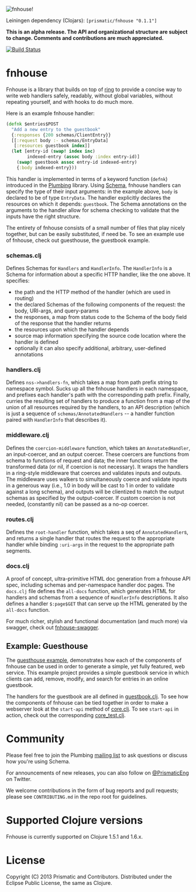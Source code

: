 ![fnhouse!](https://raw.github.com/wiki/prismatic/fnhouse/images/fnhouse.jpg)

Leiningen dependency (Clojars): `[prismatic/fnhouse "0.1.1"]`

**This is an alpha release. The API and organizational structure are
subject to change. Comments and contributions are much appreciated.**

[![Build Status](https://travis-ci.org/Prismatic/fnhouse.svg?branch=master)](https://travis-ci.org/Prismatic/fnhouse)

fnhouse
=======

Fnhouse is a library that builds on top of [ring](https://github.com/ring-clojure/ring)
to provide a concise way to write web handlers safely, readably, without global variables,
without repeating yourself, and with hooks to do much more.

Here is an example fnhouse handler:

```clojure
(defnk $entries$POST
  "Add a new entry to the guestbook"
  {:responses {200 schemas/ClientEntry}}
  [[:request body :- schemas/EntryData]
   [:resources guestbook index]]
  (let [entry-id (swap! index inc)
        indexed-entry (assoc body :index entry-id)]
    (swap! guestbook assoc entry-id indexed-entry)
    {:body indexed-entry}))
```

This handler is implemented in terms of a keyword function (`defnk`) introduced in
  the [Plumbing](https://github.com/Prismatic/plumbing) library.
  Using [Schema](https://github.com/Prismatic/schema), fnhouse
  handlers can specify the type of their input arguments: in the example above, `body` is declared to be of type `EntryData`.
The handler explicitly declares the resources on which it depends: `guestbook`.
The Schema annotations on the arguments to the handler allow for
 schema checking to validate that the inputs have the right structure.



The entirety of fnhouse consists of a small number of files
 that play nicely together, but can be easily substituted, if need be.
To see an example use of fnhouse, check out guesthouse, the guestbook example.

### schemas.clj

Defines Schemas for `Handlers` and `HandlerInfo`.
The `HandlerInfo`
is a Schema for information about a specific HTTP handler, like the one above.
It specifies:

- the path and the HTTP method of the handler (which are used in routing)
- the declared Schemas of the following components of the request: the body, URI-args, and query-params
- the responses, a map from status code to the Schema of the body field of the response that the handler returns
- the resources upon which the handler depends
- source map information specifying the source code location where the handler is defined
- optionally it can also specify additional, arbitrary, user-defined annotations

### handlers.clj

Defines `nss->handlers-fn`, which
takes a map from path prefix string to namespace symbol.
   Sucks up all the fnhouse handlers in each namespace, and prefixes each handler's
   path with the corresponding path prefix.
   Finally, curries the resulting set of handlers to produce a function from a map
   of the union of all resources required by the handlers, to an API description
   (which is just a sequence of `schemas/AnnotatedHandlers` -- a handler function paired with `HandlerInfo` that describes it).


### middleware.clj

Defines the `coercion-middleware` function, which takes an `AnnotatedHandler`, an
input-coercer, and an output coercer.  These coercers are functions from schema
to functions of request and data; the inner functions return the transformed
data (or nil, if coercion is not necessary).  It wraps the handlers in a
ring-style middleware that coerces and validates inputs and outputs.  The
middleware uses walkers to simultaneously coerce and validate inputs in a
generous way (i.e., 1.0 in body will be cast to 1 in order to validate against
a long schema), and outputs will be clientized to match the output schemas as
specified by the output-coercer.  If custom coercion is not needed, (constantly
nil) can be passed as a no-op coercer.

### routes.clj

Defines the `root-handler` function, which takes a seq of `AnnotatedHandler`s, and
returns a single handler that routes the request to the appropriate handler
while binding `:uri-args` in the request to the appropriate path segments.

### docs.clj

A proof of concept, ultra-primitive HTML doc generation from a fnhouse API spec,
   including schemas and per-namespace handler doc pages.
The `docs.clj` file defines the `all-docs` function, which
generates HTML for handlers and schemas from a sequence of `HandlerInfo` descriptions.
It also defines a handler `$:page$GET` that can serve up the HTML
 generated by the `all-docs` function.

For much richer, stylish and functional documentation (and much more) via swagger, check out [fnhouse-swagger](https://github.com/metosin/fnhouse-swagger). 

## Example: Guesthouse

The [guesthouse example](examples/guesthouse),
  demonstrates how each of the components of fnhouse can be used in order to generate a
  simple, yet fully featured, web service.
This example project provides a simple guestbook service
  in which clients can add, remove, modify, and search for entries in an online guestbook.

The handlers for the guestbook are all defined in
[guestbook.clj](examples/guesthouse/src/guesthouse/guestbook.clj).
To see how the components of fnhouse can be tied together in order to make a
webserver look at the `start-api` method of
[core.clj](examples/guesthouse/src/guesthouse/core.clj).
To see `start-api` in action, check out the corresponding
[core_test.clj](examples/guesthouse/test/guesthouse/core_test.clj).

# Community

Please feel free to join the Plumbing [mailing list](https://groups.google.com/forum/#!forum/prismatic-plumbing) to ask questions or discuss how you're using Schema.

For announcements of new releases, you can also follow on [@PrismaticEng](http://twitter.com/prismaticeng) on Twitter.

We welcome contributions in the form of bug reports and pull requests; please see `CONTRIBUTING.md` in the repo root for guidelines.

# Supported Clojure versions

Fnhouse is currently supported on Clojure 1.5.1 and 1.6.x.

# License

Copyright (C) 2013 Prismatic and Contributors.  Distributed under the Eclipse Public License, the same as Clojure.
